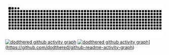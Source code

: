   ![Snake animation](https://github.com/dodthered/dodthered/blob/output/github-contribution-grid-snake.svg)
[![dodthered github activity graph](https://activity-graph.herokuapp.com/graph?username=dodthered&theme=xcode)](https://github.com/dodthered/github-readme-activity-graph)
[![dodthered github activity graph](https://activity-graph.herokuapp.com/graph?username=dodthered&theme=xcode)](https://activity-graph.herokuapp.com/graph?username=dodthered&custom_title=マインクラフhide_border=true)](https://github.com/dodthered/github-readme-activity-graph)


